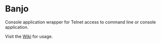 # Banjo
Console application wrapper for Telnet access to command line or console application.

Visit the [Wiki](https://github.com/ccourson/Banjo/wiki) for usage.
